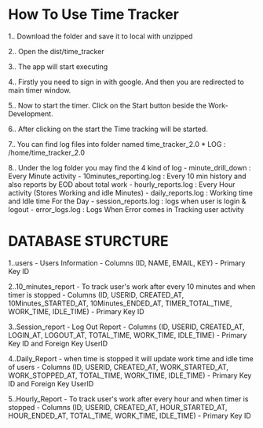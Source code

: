 # How To Use Time Tracker

1.. Download the folder and save it to local with unzipped

2.. Open the dist/time_tracker

3.. The app will start executing

4.. Firstly you need to sign in with google. And then you are redirected to main timer window.

5.. Now to start the timer. Click on the Start button beside the Work-Development.

6.. After clicking on the start the Time tracking will be started.

7.. You can find log files into folder named time_tracker_2.0 
    * LOG : /home/time_tracker_2.0
	
8.. Under the log folder you may find the 4 kind of log 
	- minute_drill_down : Every Minute activity
	- 10minutes_reporting.log : Every 10 min history and also reports by EOD about total work 
	- hourly_reports.log : Every Hour activity (Stores Working and idle Minutes)
	- daily_reports.log : Working time and Idle time For the Day
	- session_reports.log : logs when user is login & logout
	- error_logs.log : Logs When Error comes in Tracking user activity


# DATABASE STURCTURE

1..users
	- Users Information
	- Columns (ID, NAME, EMAIL, KEY)
	- Primary Key ID

2..10_minutes_report
	- To track user's work after every 10 minutes and when timer is stopped
	- Columns (ID, USERID, CREATED_AT, 10Minutes_STARTED_AT, 10Minutes_ENDED_AT, TIMER_TOTAL_TIME, WORK_TIME, IDLE_TIME)
	- Primary Key ID

3..Session_report
	- Log Out Report
	- Columns (ID, USERID, CREATED_AT, LOGIN_AT, LOGOUT_AT, TOTAL_TIME, WORK_TIME, IDLE_TIME)
	- Primary Key ID and Foreign Key UserID

4..Daily_Report
	- when time is stopped it will update work time and idle time of users
	- Columns (ID, USERID, CREATED_AT, WORK_STARTED_AT, WORK_STOPPED_AT, TOTAL_TIME, WORK_TIME, IDLE_TIME)
	- Primary Key ID and Foreign Key UserID

5..Hourly_Report 
	- To track user's work after every hour and when timer is stopped
	- Columns (ID, USERID, CREATED_AT, HOUR_STARTED_AT, HOUR_ENDED_AT, TOTAL_TIME, WORK_TIME, IDLE_TIME)
	- Primary Key ID
